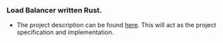 ### Load Balancer written Rust.

- The project description can be found [here](https://reberhardt.com/cs110l/spring-2020/assignments/project-2/). This will act as the project specification and implementation.
